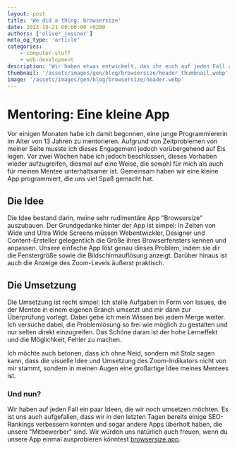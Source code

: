 ```yaml
---
layout: post
title: 'We did a thing: browsersize'
date: 2023-10-21 00:00:00 +0200
authors: ['oliver_jessner']
meta_og_type: 'article'
categories:
    - computer-stuff
    - web-development
description: 'Wir haben etwas entwickelt, das ihr euch auf jeden Fall anschauen solltet. PS: Es handelt sich um eine kleine, aber raffinierte Web-App.'
thumbnail: '/assets/images/gen/blog/browsersize/header_thumbnail.webp'
image: '/assets/images/gen/blog/browsersize/header.webp'
---
```


# Mentoring: Eine kleine App

Vor einigen Monaten habe ich damit begonnen, eine junge Programmiererin im Alter von 13 Jahren zu mentorieren. Aufgrund von Zeitproblemen von meiner Seite musste ich dieses Engagement jedoch vorübergehend auf Eis legen. Vor zwei Wochen habe ich jedoch beschlossen, dieses Vorhaben wieder aufzugreifen, diesmal auf eine Weise, die sowohl für mich als auch für meinen Mentee unterhaltsamer ist. Gemeinsam haben wir eine kleine App programmiert, die uns viel Spaß gemacht hat.

## Die Idee

Die Idee bestand darin, meine sehr rudimentäre App "Browsersize" auszubauen. Der Grundgedanke hinter der App ist simpel: In Zeiten von Wide und Ultra Wide Screens müssen Webentwickler, Designer und Content-Ersteller gelegentlich die Größe ihres Browserfensters kennen und anpassen. Unsere einfache App löst genau dieses Problem, indem sie dir die Fenstergröße sowie die Bildschirmauflösung anzeigt. Darüber hinaus ist auch die Anzeige des Zoom-Levels äußerst praktisch.

## Die Umsetzung

Die Umsetzung ist recht simpel: Ich stelle Aufgaben in Form von Issues, die der Mentee in einem eigenen Branch umsetzt und mir dann zur Überprüfung vorlegt. Dabei gebe ich mein Wissen bei jedem Merge weiter. Ich versuche dabei, die Problemlösung so frei wie möglich zu gestalten und nur selten direkt einzugreifen. Das Schöne daran ist der hohe Lerneffekt und die Möglichkeit, Fehler zu machen.

Ich möchte auch betonen, dass ich ohne Neid, sondern mit Stolz sagen kann, dass die visuelle Idee und Umsetzung des Zoom-Indikators nicht von mir stammt, sondern in meinen Augen eine großartige Idee meines Mentees ist.

### Und nun?

Wir haben auf jeden Fall ein paar Ideen, die wir noch umsetzen möchten. Es ist uns auch aufgefallen, dass wir in den letzten Tagen bereits einige SEO-Rankings verbessern konnten und sogar andere Apps überholt haben, die unsere "Mitbewerber" sind. Wir würden uns natürlich auch freuen, wenn du unsere App einmal ausprobieren könntest [browsersize.app](https://browsersize.app).
